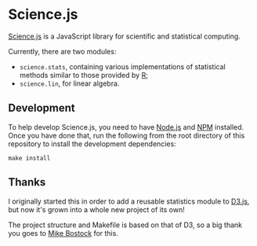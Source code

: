 # Science.js

[Science.js](http://www.sciencejs.org/) is a JavaScript library for scientific
and statistical computing.

Currently, there are two modules:

 * `science.stats`, containing various implementations of statistical methods
   similar to those provided by [R](http://www.r-project.org/);
 * `science.lin`, for linear algebra.

## Development

To help develop Science.js, you need to have [Node.js](http://www.nodejs.org)
and [NPM](http://www.npmjs.org) installed. Once you have done that, run the
following from the root directory of this repository to install the development
dependencies:

    make install

## Thanks

I originally started this in order to add a reusable statistics module to
[D3.js](http://mbostock.github.com/d3/), but now it's grown into a whole new
project of its own!

The project structure and Makefile is based on that of D3, so a big thank you
goes to [Mike Bostock](http://bost.ocks.org/mike/) for this.
